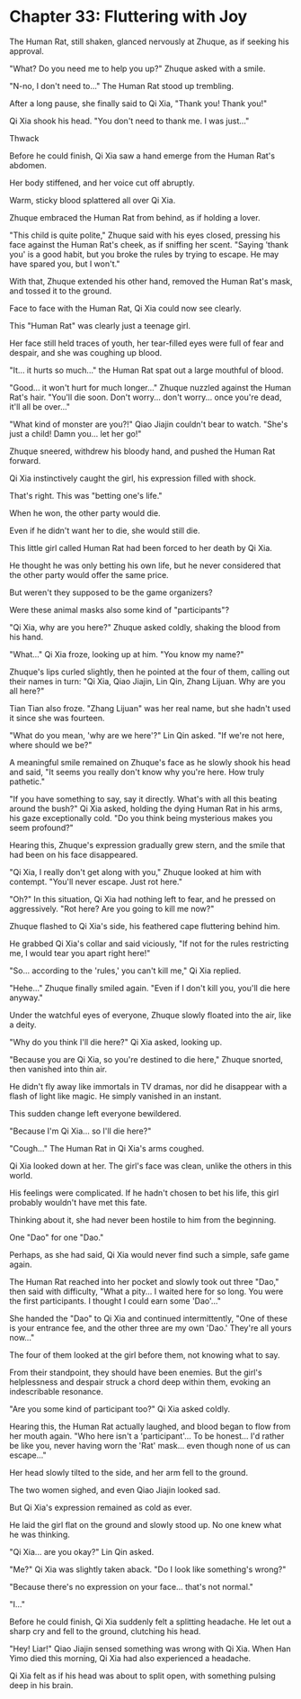 ﻿# Chapter 33: Fluttering with Joy

The Human Rat, still shaken, glanced nervously at Zhuque, as if seeking his approval.

"What? Do you need me to help you up?" Zhuque asked with a smile.

"N-no, I don't need to..." The Human Rat stood up trembling.

After a long pause, she finally said to Qi Xia, "Thank you! Thank you!"

Qi Xia shook his head. "You don't need to thank me. I was just..."

Thwack

Before he could finish, Qi Xia saw a hand emerge from the Human Rat's abdomen.

Her body stiffened, and her voice cut off abruptly.

Warm, sticky blood splattered all over Qi Xia.

Zhuque embraced the Human Rat from behind, as if holding a lover.

"This child is quite polite," Zhuque said with his eyes closed, pressing his face against the Human Rat's cheek, as if sniffing her scent. "Saying 'thank you' is a good habit, but you broke the rules by trying to escape. He may have spared you, but I won't."

With that, Zhuque extended his other hand, removed the Human Rat's mask, and tossed it to the ground.

Face to face with the Human Rat, Qi Xia could now see clearly.

This "Human Rat" was clearly just a teenage girl.

Her face still held traces of youth, her tear-filled eyes were full of fear and despair, and she was coughing up blood.

"It... it hurts so much..." the Human Rat spat out a large mouthful of blood.

"Good... it won't hurt for much longer..." Zhuque nuzzled against the Human Rat's hair. "You'll die soon. Don't worry... don't worry... once you're dead, it'll all be over..."

"What kind of monster are you?!" Qiao Jiajin couldn't bear to watch. "She's just a child! Damn you... let her go!"

Zhuque sneered, withdrew his bloody hand, and pushed the Human Rat forward.

Qi Xia instinctively caught the girl, his expression filled with shock.

That's right. This was "betting one's life."

When he won, the other party would die.

Even if he didn't want her to die, she would still die.

This little girl called Human Rat had been forced to her death by Qi Xia.

He thought he was only betting his own life, but he never considered that the other party would offer the same price.

But weren't they supposed to be the game organizers?

Were these animal masks also some kind of "participants"?

"Qi Xia, why are you here?" Zhuque asked coldly, shaking the blood from his hand.

"What..." Qi Xia froze, looking up at him. "You know my name?"

Zhuque's lips curled slightly, then he pointed at the four of them, calling out their names in turn: "Qi Xia, Qiao Jiajin, Lin Qin, Zhang Lijuan. Why are you all here?"

Tian Tian also froze. "Zhang Lijuan" was her real name, but she hadn't used it since she was fourteen.

"What do you mean, 'why are we here'?" Lin Qin asked. "If we're not here, where should we be?"

A meaningful smile remained on Zhuque's face as he slowly shook his head and said, "It seems you really don't know why you're here. How truly pathetic."

"If you have something to say, say it directly. What's with all this beating around the bush?" Qi Xia asked, holding the dying Human Rat in his arms, his gaze exceptionally cold. "Do you think being mysterious makes you seem profound?"

Hearing this, Zhuque's expression gradually grew stern, and the smile that had been on his face disappeared.

"Qi Xia, I really don't get along with you," Zhuque looked at him with contempt. "You'll never escape. Just rot here."

"Oh?" In this situation, Qi Xia had nothing left to fear, and he pressed on aggressively. "Rot here? Are you going to kill me now?"

Zhuque flashed to Qi Xia's side, his feathered cape fluttering behind him.

He grabbed Qi Xia's collar and said viciously, "If not for the rules restricting me, I would tear you apart right here!"

"So... according to the 'rules,' you can't kill me," Qi Xia replied.

"Hehe..." Zhuque finally smiled again. "Even if I don't kill you, you'll die here anyway."

Under the watchful eyes of everyone, Zhuque slowly floated into the air, like a deity.

"Why do you think I'll die here?" Qi Xia asked, looking up.

"Because you are Qi Xia, so you're destined to die here," Zhuque snorted, then vanished into thin air.

He didn't fly away like immortals in TV dramas, nor did he disappear with a flash of light like magic. He simply vanished in an instant.

This sudden change left everyone bewildered.

"Because I'm Qi Xia... so I'll die here?"

"Cough..." The Human Rat in Qi Xia's arms coughed.

Qi Xia looked down at her. The girl's face was clean, unlike the others in this world.

His feelings were complicated. If he hadn't chosen to bet his life, this girl probably wouldn't have met this fate.

Thinking about it, she had never been hostile to him from the beginning.

One "Dao" for one "Dao."

Perhaps, as she had said, Qi Xia would never find such a simple, safe game again.

The Human Rat reached into her pocket and slowly took out three "Dao," then said with difficulty, "What a pity... I waited here for so long. You were the first participants. I thought I could earn some 'Dao'..."

She handed the "Dao" to Qi Xia and continued intermittently, "One of these is your entrance fee, and the other three are my own 'Dao.' They're all yours now..."

The four of them looked at the girl before them, not knowing what to say.

From their standpoint, they should have been enemies. But the girl's helplessness and despair struck a chord deep within them, evoking an indescribable resonance.

"Are you some kind of participant too?" Qi Xia asked coldly.

Hearing this, the Human Rat actually laughed, and blood began to flow from her mouth again. "Who here isn't a 'participant'... To be honest... I'd rather be like you, never having worn the 'Rat' mask... even though none of us can escape..."

Her head slowly tilted to the side, and her arm fell to the ground.

The two women sighed, and even Qiao Jiajin looked sad.

But Qi Xia's expression remained as cold as ever.

He laid the girl flat on the ground and slowly stood up. No one knew what he was thinking.

"Qi Xia... are you okay?" Lin Qin asked.

"Me?" Qi Xia was slightly taken aback. "Do I look like something's wrong?"

"Because there's no expression on your face... that's not normal."

"I..."

Before he could finish, Qi Xia suddenly felt a splitting headache. He let out a sharp cry and fell to the ground, clutching his head.

"Hey! Liar!" Qiao Jiajin sensed something was wrong with Qi Xia. When Han Yimo died this morning, Qi Xia had also experienced a headache.

Qi Xia felt as if his head was about to split open, with something pulsing deep in his brain.
